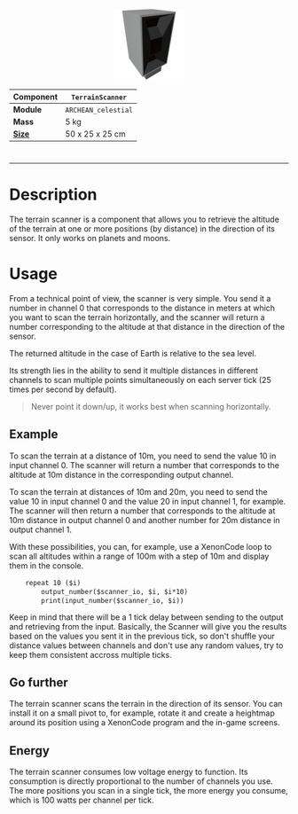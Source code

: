 <p align="center">
  <img src="TerrainScanner.png" />
</p>

|Component|`TerrainScanner`|
|---|---|
|**Module**|`ARCHEAN_celestial`|
|**Mass**|5 kg|
|[**Size**](# "Based on the component's occupancy in a fixed 25cm grid.")|50 x 25 x 25 cm|
#
---

# Description
The terrain scanner is a component that allows you to retrieve the altitude of the terrain at one or more positions (by distance) in the direction of its sensor. It only works on planets and moons.

# Usage
From a technical point of view, the scanner is very simple. You send it a number in channel 0 that corresponds to the distance in meters at which you want to scan the terrain horizontally, and the scanner will return a number corresponding to the altitude at that distance in the direction of the sensor.

The returned altitude in the case of Earth is relative to the sea level.

Its strength lies in the ability to send it multiple distances in different channels to scan multiple points simultaneously on each server tick (25 times per second by default).

> Never point it down/up, it works best when scanning horizontally.

## Example
To scan the terrain at a distance of 10m, you need to send the value 10 in input channel 0. The scanner will return a number that corresponds to the altitude at 10m distance in the corresponding output channel.

To scan the terrain at distances of 10m and 20m, you need to send the value 10 in input channel 0 and the value 20 in input channel 1, for example. The scanner will then return a number that corresponds to the altitude at 10m distance in output channel 0 and another number for 20m distance in output channel 1.

With these possibilities, you can, for example, use a XenonCode loop to scan all altitudes within a range of 100m with a step of 10m and display them in the console.

```xc
    repeat 10 ($i)
        output_number($scanner_io, $i, $i*10)
        print(input_number($scanner_io, $i))
```

Keep in mind that there will be a 1 tick delay between sending to the output and retrieving from the input.
Basically, the Scanner will give you the results based on the values you sent it in the previous tick, so don't shuffle your distance values between channels and don't use any random values, try to keep them consistent accross multiple ticks.

## Go further
The terrain scanner scans the terrain in the direction of its sensor. You can install it on a small pivot to, for example, rotate it and create a heightmap around its position using a XenonCode program and the in-game screens.

## Energy
The terrain scanner consumes low voltage energy to function. Its consumption is directly proportional to the number of channels you use. The more positions you scan in a single tick, the more energy you consume, which is 100 watts per channel per tick.